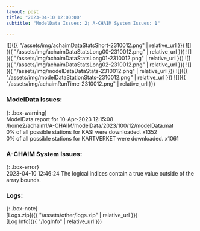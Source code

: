 ```yaml
---
layout: post
title: "2023-04-10 12:00:00"
subtitle: "ModelData Issues: 2; A-CHAIM System Issues: 1"

---
```


![]({{ "/assets/img/achaimDataStatsShort-2310012.png" | relative_url }})
![]({{ "/assets/img/achaimDataStatsLong00-2310012.png" | relative_url }})
![]({{ "/assets/img/achaimDataStatsLong01-2310012.png" | relative_url }})
![]({{ "/assets/img/achaimDataStatsLong02-2310012.png" | relative_url }})
![]({{ "/assets/img/modelDataDataStats-2310012.png" | relative_url }})
![]({{ "/assets/img/modelDataStationStats-2310012.png" | relative_url }})
![]({{ "/assets/img/achaimRunTime-2310012.png" | relative_url }})


### ModelData Issues:  
  
{: .box-warning}  
 ModelData report for 10-Apr-2023 12:15:08   
 /home2/achaim1/A-CHAIM/modelData/2023/100/12/modelData.mat   
 0% of all possible stations for KASI were downloaded. x1352   
 0% of all possible stations for KARTVERKET were downloaded. x1061   
  
### A-CHAIM System Issues:  
  
{: .box-error}  
2023-04-10 12:46:24 The logical indices contain a true value outside of the array bounds.  

### Logs:  
  
{: .box-note}  
[Logs.zip]({{ "/assets/other/logs.zip" | relative_url }})  
[Log Info]({{ "/logInfo" | relative_url }})  
